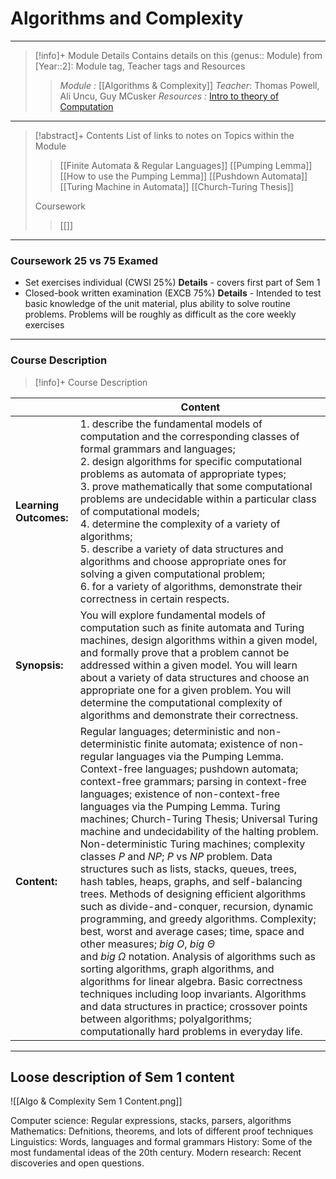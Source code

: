 # Algorithms and Complexity 
---
> [!info]+ Module Details
> Contains details on this (genus:: Module) from [Year::2]: Module tag, Teacher tags and Resources 
> > *Module :*  [[Algorithms & Complexity]]
> > *Teacher*: Thomas Powell, Ali Uncu, Guy MCusker
> > *Resources :* [Intro to theory of Computation](http://debracollege.dspaces.org/bitstream/123456789/671/1/Introduction%20to%20the%20Theory%20of%20Computation_2013%20Sipser.pdf#:~:text=Introduction%20to%20the%20Theory%20of%20Computation,%20Third%20Edition)
> > 

---
> [!abstract]+ Contents
> List of links to notes on Topics within the Module
> 
> > [[Finite Automata & Regular Languages]]
> [[Pumping Lemma]]
> > [[How to use the Pumping Lemma]]
> > [[Pushdown Automata]]
> > [[Turing Machine in Automata]]
> > [[Church-Turing Thesis]]
> 
> Coursework
> > [[]]


---
### Coursework 25 vs 75 Examed
- Set exercises individual (CWSI 25%)
	**Details** - covers first part of Sem 1 
- Closed-book written examination (EXCB 75%)
	**Details** - Intended to test basic knowledge of the unit material, plus ability to solve routine problems. Problems will be roughly as difficult as the core weekly exercises
---
### Course Description

> [!info]+  Course Description
> 
|                        | Content        |
| ---------------------- | -------------- |
| **Learning Outcomes:** | 1. describe the fundamental models of computation and the corresponding classes of formal grammars and languages;<br>2. design algorithms for specific computational problems as automata of appropriate types;<br>3. prove mathematically that some computational problems are undecidable within a particular class of computational models;<br>4. determine the complexity of a variety of algorithms;<br>5. describe a variety of data structures and algorithms and choose appropriate ones for solving a given computational problem;<br>6. for a variety of algorithms, demonstrate their correctness in certain respects.                                                                                                                                                                                                                                                                                                                                                                                                                                                                                                                                                                   |
| **Synopsis:**          | You will explore fundamental models of computation such as finite automata and Turing machines, design algorithms within a given model, and formally prove that a problem cannot be addressed within a given model. You will learn about a variety of data structures and choose an appropriate one for a given problem. You will determine the computational complexity of algorithms and demonstrate their correctness.                                                                                                                                                                                                                                                                                                                                                                                                                                                                                                                                                                                                                                                                                                                                                                           |
| **Content:**           | Regular languages; deterministic and non-deterministic finite automata; existence of non-regular languages via the Pumping Lemma. Context-free languages; pushdown automata; context-free grammars; parsing in context-free languages; existence of non-context-free languages via the Pumping Lemma. Turing machines; Church-Turing Thesis; Universal Turing machine and undecidability of the halting problem. Non-deterministic Turing machines; complexity classes $P$ and $NP$; $P$ vs $NP$ problem. Data structures such as lists, stacks, queues, trees, hash tables, heaps, graphs, and self-balancing trees. Methods of designing efficient algorithms such as divide-and-conquer, recursion, dynamic programming, and greedy algorithms. Complexity; best, worst and average cases; time, space and other measures; $big$ $Ο$, $big$ $\Theta$<br>and $big$ $Ω$ notation. Analysis of algorithms such as sorting algorithms, graph algorithms, and algorithms for linear algebra. Basic correctness techniques including loop invariants. Algorithms and data structures in practice; crossover points between algorithms; polyalgorithms; computationally hard problems in everyday life. |

---
## Loose description of Sem 1 content 

![[Algo & Complexity Sem 1 Content.png]]


Computer science: Regular expressions, stacks, parsers, algorithms
Mathematics: Defnitions, theorems, and lots of different proof techniques
Linguistics: Words, languages and formal grammars
History: Some of the most fundamental ideas of the 20th century.
Modern research: Recent discoveries and open questions.
